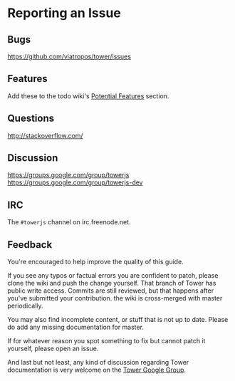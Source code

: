 # Reporting an Issue

## Bugs

https://github.com/viatropos/tower/issues

## Features

Add these to the todo wiki's [Potential Features](https://github.com/viatropos/tower/wiki/roadmap#wiki-potential-features) section.

## Questions

http://stackoverflow.com/

## Discussion

https://groups.google.com/group/towerjs
https://groups.google.com/group/towerjs-dev

## IRC

The `#towerjs` channel on irc.freenode.net.

## Feedback

You're encouraged to help improve the quality of this guide.

If you see any typos or factual errors you are confident to patch, please clone the wiki and push the change yourself. That branch of Tower has public write access. Commits are still reviewed, but that happens after you've submitted your contribution. the wiki is cross-merged with master periodically.

You may also find incomplete content, or stuff that is not up to date. Please do add any missing documentation for master.

If for whatever reason you spot something to fix but cannot patch it yourself, please open an issue.

And last but not least, any kind of discussion regarding Tower documentation is very welcome on the [Tower Google Group](https://groups.google.com/group/towerjs).
